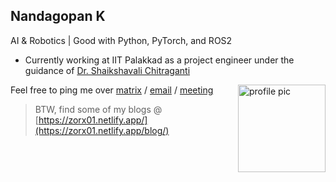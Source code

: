 <h2>
Nandagopan K
</h2>
AI & Robotics | Good with Python, PyTorch, and ROS2


* Currently working at IIT Palakkad as a project engineer under the guidance of [Dr. Shaikshavali Chitraganti](https://iitpkd.ac.in/people/shaik)


<img src="https://media.tenor.com/fSsxftCb8w0AAAAi/pikachu-running.gif" alt="profile pic" align="right" width=140>


Feel free to ping me over [matrix](https://matrix.to/#/@zorx.01:matrix.org) / [email](mailto:nandagopan.k01@gmail.com) / [meeting](https://cal.com/nandu/15min)



> BTW, find some of my blogs @ [https://zorx01.netlify.app/](https://zorx01.netlify.app/blog/)

